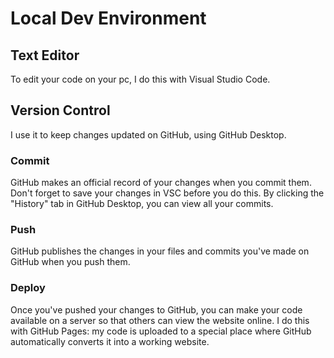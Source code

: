 <!DOCTYPE html>
<html lang="en">
<head>
    <meta charset="UTF-8">
    <meta name="viewport" content="width=device-width, initial-scale=1.0">
    <title>Local Dev Environment</title>
</head>
<body>
    <h1>Local Dev Environment</h1>
    <h2>Text Editor</h2>
    <p>To edit your code on your pc, I do this with Visual Studio Code.</p>
    <h2>Version Control</h2>
    <p>I use it to keep changes updated on GitHub, using GitHub Desktop.</p>
    <h3>Commit</h3>
    <p>GitHub makes an official record of your changes when you commit them. Don't forget to save your changes in VSC before you do this. By clicking the "History" tab in GitHub Desktop, you can view all your commits.</p>
    <h3>Push</h3>
    <p>GitHub publishes the changes in your files and commits you've made on GitHub when you push them.</p>
    <p></p>
    <h3>Deploy</h3>
    <p>Once you've pushed your changes to GitHub, you can make your code available on a server so that others can view the website online. I do this with GitHub Pages: my code is uploaded to a special place where GitHub automatically converts it into a working website.</p>
</body>
</html>

